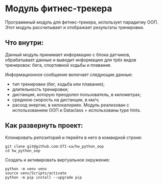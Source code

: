 # Модуль фитнес-трекера

Программный модуль для фитнес-трекера, использует парадигму ООП. Этот модуль рассчитывает и отображает результаты тренировки.

## Что внутри:
Данный модуль принимает информацию с блока датчиков, обрабатывает данные и выводит информацию для трёх видов тренировок: бега, спортивной ходьбы и плавания. 

Информационное сообщение включает следующие данные:

* тип тренировки (бег, ходьба или плавание);
* длительность тренировки;
* дистанция, которую преодолел пользователь, в километрах;
* среднюю скорость на дистанции, в км/ч;
* расход энергии, в килокалориях. Модуль реализован с использованием ООП и Dataclass + использованы type hints.


## Как развернуть проект:

Клонировать репозиторий и перейти в него в командной строке:

```
git clone git@github.com:STI-xa/hw_python_oop
cd hw_python_oop
```

Cоздать и активировать виртуальное окружение:
```
python -m venv venv
source venv/Scripts/activate
python -m pip install --upgrade pip
```
